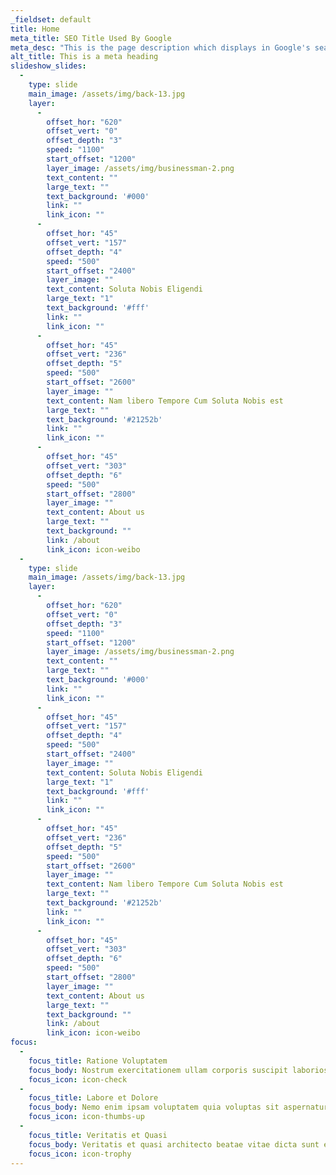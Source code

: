 ```yaml
---
_fieldset: default
title: Home
meta_title: SEO Title Used By Google
meta_desc: "This is the page description which displays in Google's search results, it is important for SEO."
alt_title: This is a meta heading
slideshow_slides:
  - 
    type: slide
    main_image: /assets/img/back-13.jpg
    layer:
      - 
        offset_hor: "620"
        offset_vert: "0"
        offset_depth: "3"
        speed: "1100"
        start_offset: "1200"
        layer_image: /assets/img/businessman-2.png
        text_content: ""
        large_text: ""
        text_background: '#000'
        link: ""
        link_icon: ""
      - 
        offset_hor: "45"
        offset_vert: "157"
        offset_depth: "4"
        speed: "500"
        start_offset: "2400"
        layer_image: ""
        text_content: Soluta Nobis Eligendi
        large_text: "1"
        text_background: '#fff'
        link: ""
        link_icon: ""
      - 
        offset_hor: "45"
        offset_vert: "236"
        offset_depth: "5"
        speed: "500"
        start_offset: "2600"
        layer_image: ""
        text_content: Nam libero Tempore Cum Soluta Nobis est
        large_text: ""
        text_background: '#21252b'
        link: ""
        link_icon: ""
      - 
        offset_hor: "45"
        offset_vert: "303"
        offset_depth: "6"
        speed: "500"
        start_offset: "2800"
        layer_image: ""
        text_content: About us
        large_text: ""
        text_background: ""
        link: /about
        link_icon: icon-weibo
  - 
    type: slide
    main_image: /assets/img/back-13.jpg
    layer:
      - 
        offset_hor: "620"
        offset_vert: "0"
        offset_depth: "3"
        speed: "1100"
        start_offset: "1200"
        layer_image: /assets/img/businessman-2.png
        text_content: ""
        large_text: ""
        text_background: '#000'
        link: ""
        link_icon: ""
      - 
        offset_hor: "45"
        offset_vert: "157"
        offset_depth: "4"
        speed: "500"
        start_offset: "2400"
        layer_image: ""
        text_content: Soluta Nobis Eligendi
        large_text: "1"
        text_background: '#fff'
        link: ""
        link_icon: ""
      - 
        offset_hor: "45"
        offset_vert: "236"
        offset_depth: "5"
        speed: "500"
        start_offset: "2600"
        layer_image: ""
        text_content: Nam libero Tempore Cum Soluta Nobis est
        large_text: ""
        text_background: '#21252b'
        link: ""
        link_icon: ""
      - 
        offset_hor: "45"
        offset_vert: "303"
        offset_depth: "6"
        speed: "500"
        start_offset: "2800"
        layer_image: ""
        text_content: About us
        large_text: ""
        text_background: ""
        link: /about
        link_icon: icon-weibo
focus:
  - 
    focus_title: Ratione Voluptatem
    focus_body: Nostrum exercitationem ullam corporis suscipit laboriosam
    focus_icon: icon-check
  - 
    focus_title: Labore et Dolore
    focus_body: Nemo enim ipsam voluptatem quia voluptas sit aspernatur fugit
    focus_icon: icon-thumbs-up
  - 
    focus_title: Veritatis et Quasi
    focus_body: Veritatis et quasi architecto beatae vitae dicta sunt explicabo
    focus_icon: icon-trophy
---
```







